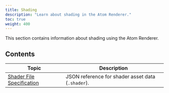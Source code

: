 ```yaml
---
title: Shading
description: "Learn about shading in the Atom Renderer."
toc: true
weight: 400
---
```


This section contains information about shading using the Atom Renderer.

## Contents
| Topic                        | Description |
|--------------------------------------|---------|
| [Shader File Specification](shader-file-spec.md) | JSON reference for shader asset data (`.shader`). |